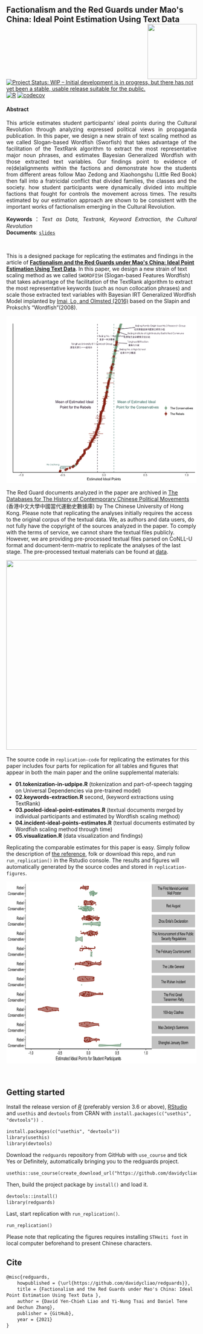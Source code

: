 ## Factionalism and the Red Guards under Mao's China: Ideal Point Estimation Using Text Data <img src="https://avatars3.githubusercontent.com/u/77121644?s=400&amp;u=49ca6038b83b629a86d391bb2e4d19f8995918a5&amp;v=4" width="130" height="145" align="right"/> <br /> 

[![Project Status: WIP – Initial development is in progress, but there has not yet been a stable, usable release suitable for the public.](https://www.repostatus.org/badges/latest/wip.svg)](https://www.repostatus.org/#wip)
[![R](https://github.com/davidycliao/redguards/actions/workflows/r.yml/badge.svg)](https://github.com/davidycliao/redguards/actions/workflows/r.yml)
[![codecov](https://codecov.io/gh/davidycliao/redguards/branch/master/graph/badge.svg?token=9EWD4E1NCB)](https://codecov.io/gh/davidycliao/redguards)


<div style="text-align: justify">

####  Abstract  

This article estimates student participants' ideal points  during the Cultural Revolution through analyzing expressed political views in propaganda publication. In this paper, we design a new strain of text scaling method as we called Slogan-based Wordfish (Sworfish) that takes advantage of the facilitation of the TextRank algorithm to extract the most representative major noun phrases, and estimates Bayesian Generalized Wordfish with those extracted text variables. Our findings point to evidence of re(de)alignments within the factions and demonstrate how the students from different areas follow Mao Zedong and Xiaohongshu (Little Red Book) then fall into a fratricidal conflict that divided families, the classes and the society.
how student participants were dynamically divided into multiple factions that  fought for controls the movement across times. The results estimated by our estimation approach are shown to be consistent with the important works of factionalism emerging in the Cultural Revolution.

**Keywords**：*Text as Data, Textrank, Keyword Extraction,  the Cultural Revolution*  <br>
**Documents**:  [`slides`](https://raw.githack.com/davidycliao/redguards/master/slides/slides.pdf)


</div>

<br />

This is a designed package for replicating the estimates and findings in the article of [**Factionalism and the Red Guards under Mao's China: Ideal Point Estimation Using Text Data**](https://raw.githack.com/davidycliao/redguards/master/slides/slides.pdf). In this paper, we design a new strain of text scaling method as we called `SWORDFISH`  (Slogan-based Features Wordfish) that takes advantage of the facilitation of the TextRank algorithm to extract the most representative keywords (such as noun collocation phrases) and scale those extracted text variables with Bayesian IRT Generalized Wordfish Model implanted by [Imai, Lo, and Olmsted (2016)](https://imai.fas.harvard.edu/research/files/fastideal.pdf) based on the  Slapin and Proksch’s “Wordfish”(2008).

<p align="center">
  <img width="650" height="440" src="https://github.com/davidycliao/redguards/blob/master/images/ideal_point.png" >
</p>


The Red Guard documents analyzed in the paper are archived in [The Databases for The History of Contemporary Chinese Political Movements](http://ccrd.usc.cuhk.edu.hk/Default.aspx?msg=%25u6ca1%25u6709%25u8ba2%25u9605%25uff0c%25u6b22%25u8fce%25u8ba2%25u9605%25uff01) (香港中文大學中國當代運動史數據庫) by The Chinese University of Hong Kong. Please note that replicating the analyses initially requires the access to the original corpus of the textual data. We, as authors and data users, do not fully have the copyright of the sources analyzed in the paper. To comply with the terms of service, we cannot share the textual files publicly. However, we are providing pre-processed textual files parsed on CoNLL-U format and document-term-matrix to replicate the analyses of the last stage. The pre-processed textual materials can be found at [data](https://github.com/davidycliao/redguards/tree/master/data). 


<p align="center">
  <img width="700" height="500" src="https://raw.githack.com/davidycliao/redguards/master/images/network_plot.png" >
</p>




The source code in `replication-code` for replicating the estimates for this paper includes four parts for replication for all tables and figures that appear in both the main paper and the online supplemental materials: 

- __01.tokenization-in-udpipe.R__ (tokenization and part-of-speech tagging on Universal Dependencies via pre-trained model)
- __02.keywords-extraction.R__ second, (keyword extractions using TextRank)
- __03.pooled-ideal-point-estimates.R__ (textual documents merged by individual participants and estimated by Wordfish scaling method)
- __04.incident-ideal-points-estimates.R__ (textual documents estimated by Wordfish scaling method through time)
- __05.visualization.R__  (data visualization and findings)

Replicating the comparable estimates for this paper is easy. Simply follow the description of [the reference](), folk or download this repo, and run `run_replication()` in the Rstudio console. The results and figures will automatically generated by the source codes and stored in `replication-figures`. 




<p align="center">
  <img width="700" height="480" src="https://github.com/davidycliao/redguards/blob/master/images/incident_full.png" >
</p>



<br />


## Getting started

Install the release version of [_R_](https://cran.r-project.org/mirrors.html) (preferably version 3.6 or above),  [RStudio](https://rstudio.com/products/rstudio/download/#download) and  `usethis` and `devtools` from CRAN with `install.packages(c("usethis", "devtools")) `.

```
install.packages(c("usethis", "devtools"))
library(usethis)
library(devtools)
```

Download the `redguards` repository from GitHub with `use_course` and tick Yes or Definitely, automatically bringing you to the redguards project.

```
usethis::use_course(create_download_url("https://github.com/davidycliao/redguards"))
```

Then, build the project package by `install()` and load it. 
```
devtools::install()
library(redguards)
```


Last, start replication with `run_replication()`. 
```
run_replication()
```

Please note that replicating the figures requires installing `STHeiti font` in local computer beforehand to present Chinese characters.


## Cite
```
@misc{redguards,
    howpublished = {\url{https://github.com/davidycliao/redguards}},
    title = {Factionalism and the Red Guards under Mao's China: Ideal Point Estimation Using Text Data },
    author = {David Yen-Chieh Liao and Yi-Nung Tsai and Daniel Tene and Dechun Zhang},
    publisher = {GitHub},
    year = {2021}
}
```




